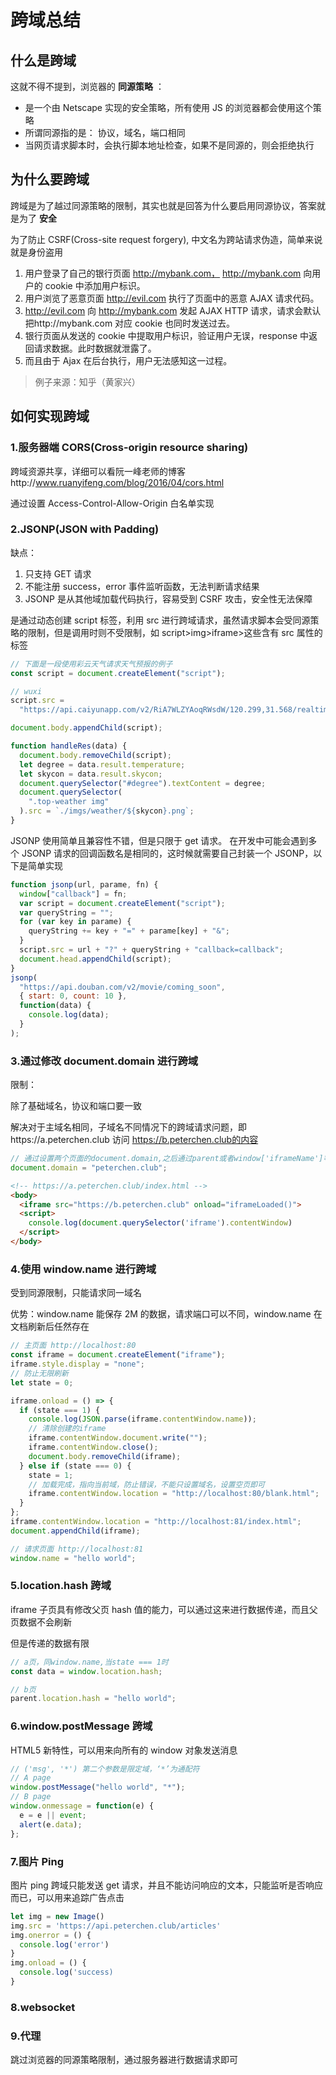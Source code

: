 # 跨域总结

## 什么是跨域

这就不得不提到，浏览器的 **同源策略** ：

- 是一个由 Netscape 实现的安全策略，所有使用 JS 的浏览器都会使用这个策略
- 所谓同源指的是： 协议，域名，端口相同
- 当网页请求脚本时，会执行脚本地址检查，如果不是同源的，则会拒绝执行

## 为什么要跨域

跨域是为了越过同源策略的限制，其实也就是回答为什么要启用同源协议，答案就是为了 **安全**

为了防止 CSRF(Cross-site request forgery), 中文名为跨站请求伪造，简单来说就是身份盗用

1. 用户登录了自己的银行页面 http://mybank.com， http://mybank.com 向用户的 cookie 中添加用户标识。
1. 用户浏览了恶意页面 http://evil.com 执行了页面中的恶意 AJAX 请求代码。
1. http://evil.com 向 http://mybank.com 发起 AJAX HTTP 请求，请求会默认把http://mybank.com 对应 cookie 也同时发送过去。
1. 银行页面从发送的 cookie 中提取用户标识，验证用户无误，response 中返回请求数据。此时数据就泄露了。
1. 而且由于 Ajax 在后台执行，用户无法感知这一过程。

> 例子来源：知乎（黄家兴）

## 如何实现跨域

### 1.服务器端 CORS(Cross-origin resource sharing)

跨域资源共享，详细可以看阮一峰老师的博客http://www.ruanyifeng.com/blog/2016/04/cors.html

通过设置 Access-Control-Allow-Origin 白名单实现

### 2.JSONP(JSON with Padding)

缺点：

1. 只支持 GET 请求
1. 不能注册 success，error 事件监听函数，无法判断请求结果
1. JSONP 是从其他域加载代码执行，容易受到 CSRF 攻击，安全性无法保障

是通过动态创建 script 标签，利用 src 进行跨域请求，虽然请求脚本会受同源策略的限制，但是调用时则不受限制，如 script>img>iframe>这些含有 src 属性的标签

```js
// 下面是一段使用彩云天气请求天气预报的例子
const script = document.createElement("script");

// wuxi
script.src =
  "https://api.caiyunapp.com/v2/RiA7WLZYAoqRWsdW/120.299,31.568/realtime.jsonp?callback=handleRes";

document.body.appendChild(script);

function handleRes(data) {
  document.body.removeChild(script);
  let degree = data.result.temperature;
  let skycon = data.result.skycon;
  document.querySelector("#degree").textContent = degree;
  document.querySelector(
    ".top-weather img"
  ).src = `./imgs/weather/${skycon}.png`;
}
```

JSONP 使用简单且兼容性不错，但是只限于 get 请求。
在开发中可能会遇到多个 JSONP 请求的回调函数名是相同的，这时候就需要自己封装一个 JSONP，以下是简单实现

```js
function jsonp(url, parame, fn) {
  window["callback"] = fn;
  var script = document.createElement("script");
  var queryString = "";
  for (var key in parame) {
    queryString += key + "=" + parame[key] + "&";
  }
  script.src = url + "?" + queryString + "callback=callback";
  document.head.appendChild(script);
}
jsonp(
  "https://api.douban.com/v2/movie/coming_soon",
  { start: 0, count: 10 },
  function(data) {
    console.log(data);
  }
);
```

### 3.通过修改 document.domain 进行跨域

限制：

除了基础域名，协议和端口要一致

解决对于主域名相同，子域名不同情况下的跨域请求问题，即https://a.peterchen.club 访问 https://b.peterchen.club的内容

```js
// 通过设置两个页面的document.domain,之后通过parent或者window['iframeName']等方式拿到iframe的window对象了
document.domain = "peterchen.club";
```

```html
<!-- https://a.peterchen.club/index.html -->
<body>
  <iframe src="https://b.peterchen.club" onload="iframeLoaded()">
  <script>
    console.log(document.querySelector('iframe').contentWindow)
  </script>
</body>
```

### 4.使用 window.name 进行跨域

受到同源限制，只能请求同一域名

优势：window.name 能保存 2M 的数据，请求端口可以不同，window.name 在文档刷新后任然存在

```js
// 主页面 http://localhost:80
const iframe = document.createElement("iframe");
iframe.style.display = "none";
// 防止无限刷新
let state = 0;

iframe.onload = () => {
  if (state === 1) {
    console.log(JSON.parse(iframe.contentWindow.name));
    // 清除创建的iframe
    iframe.contentWindow.document.write("");
    iframe.contentWindow.close();
    document.body.removeChild(iframe);
  } else if (state === 0) {
    state = 1;
    // 加载完成，指向当前域，防止错误，不能只设置域名，设置空页即可
    iframe.contentWindow.location = "http://localhost:80/blank.html";
  }
};
iframe.contentWindow.location = "http://localhost:81/index.html";
document.appendChild(iframe);
```

```js
// 请求页面 http://localhost:81
window.name = "hello world";
```

### 5.location.hash 跨域

iframe 子页具有修改父页 hash 值的能力，可以通过这来进行数据传递，而且父页数据不会刷新

但是传递的数据有限

```js
// a页，同window.name,当state === 1时
const data = window.location.hash;
```

```js
// b页
parent.location.hash = "hello world";
```

### 6.window.postMessage 跨域

HTML5 新特性，可以用来向所有的 window 对象发送消息

```js
// ('msg', '*') 第二个参数是限定域，‘*’为通配符
// A page
window.postMessage("hello world", "*");
// B page
window.onmessage = function(e) {
  e = e || event;
  alert(e.data);
};
```

### 7.图片 Ping

图片 ping 跨域只能发送 get 请求，并且不能访问响应的文本，只能监听是否响应而已，可以用来追踪广告点击

```js
let img = new Image()
img.src = 'https://api.peterchen.club/articles'
img.onerror = () {
  console.log('error')
}
img.onload = () {
  console.log('success)
}
```

### 8.websocket

### 9.代理

跳过浏览器的同源策略限制，通过服务器进行数据请求即可

